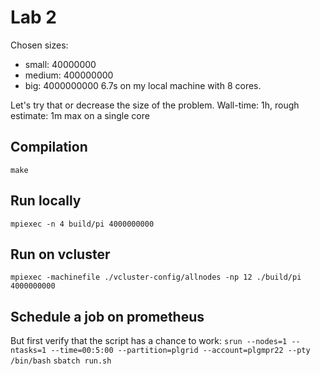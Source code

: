 # Lab 2

Chosen sizes:
- small:    40000000
- medium:   400000000
- big:      4000000000 6.7s on my local machine with 8 cores.

Let's try that or decrease the size of the problem.
Wall-time: 1h, rough estimate: 1m max on a single core 

## Compilation
`make`

## Run locally
`mpiexec -n 4 build/pi 4000000000`

## Run on vcluster
`mpiexec -machinefile ./vcluster-config/allnodes -np 12 ./build/pi 4000000000`

## Schedule a job on prometheus
But first verify that the script has a chance to work:
`srun --nodes=1 --ntasks=1 --time=00:5:00 --partition=plgrid --account=plgmpr22 --pty /bin/bash`
`sbatch run.sh`

